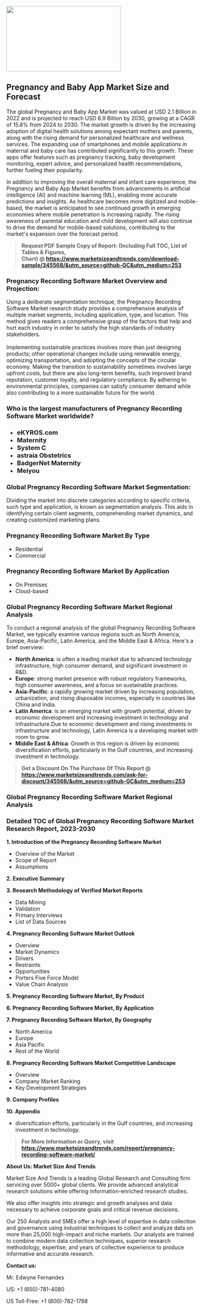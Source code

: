 <p><img class="alignnone size-medium wp-image-20088" src="https://ffe5etoiles.com/wp-content/uploads/2024/12/MST1-300x171.png" alt="" width="300" height="171" /></p><h2>Pregnancy and Baby App Market Size and Forecast</h2><p>The global Pregnancy and Baby App Market was valued at USD 2.1 Billion in 2022 and is projected to reach USD 6.9 Billion by 2030, growing at a CAGR of 15.8% from 2024 to 2030. The market growth is driven by the increasing adoption of digital health solutions among expectant mothers and parents, along with the rising demand for personalized healthcare and wellness services. The expanding use of smartphones and mobile applications in maternal and baby care has contributed significantly to this growth. These apps offer features such as pregnancy tracking, baby development monitoring, expert advice, and personalized health recommendations, further fueling their popularity.</p><p>In addition to improving the overall maternal and infant care experience, the Pregnancy and Baby App Market benefits from advancements in artificial intelligence (AI) and machine learning (ML), enabling more accurate predictions and insights. As healthcare becomes more digitized and mobile-based, the market is anticipated to see continued growth in emerging economies where mobile penetration is increasing rapidly. The rising awareness of parental education and child development will also continue to drive the demand for mobile-based solutions, contributing to the market's expansion over the forecast period.</p></p><blockquote id="" class=""><strong>Request PDF Sample Copy of Report: (Including Full TOC, List of Tables &amp; Figures, Chart)&nbsp;@&nbsp;<strong><a href="https://www.marketsizeandtrends.com/download-sample/345568/&utm_source=github-GC&utm_medium=253" target="_blank">https://www.marketsizeandtrends.com/download-sample/345568/&utm_source=github-GC&utm_medium=253</a></strong></strong></blockquote><h3 id="" class="">Pregnancy Recording Software Market&nbsp;Overview and Projection:</h3><p id="" class="">Using a deliberate segmentation technique, the Pregnancy Recording Software Market research study provides a comprehensive analysis of multiple market segments, including application, type, and location. This method gives readers a comprehensive grasp of the factors that help and hurt each industry in order to satisfy the high standards of industry stakeholders. <br /> <br />Implementing sustainable practices involves more than just designing products; other operational changes include using renewable energy, optimizing transportation, and adopting the concepts of the circular economy. Making the transition to sustainability sometimes involves large upfront costs, but there are also long-term benefits, such improved brand reputation, customer loyalty, and regulatory compliance. By adhering to environmental principles, companies can satisfy consumer demand while also contributing to a more sustainable future for the world.</p><h3 id="" class="">Who is the largest manufacturers of&nbsp;Pregnancy Recording Software Market worldwide?</h3><h3 class=""><p><ul><li>eKYROS.com </li><li> Maternity </li><li> System C </li><li> astraia Obstetrics </li><li> BadgerNet Maternity </li><li> Meiyou</li></ul></p></h3><h3 id="" class="">Global&nbsp;Pregnancy Recording Software Market Segmentation:</h3><p id="" class="">Dividing the market into discrete categories according to specific criteria, such type and application, is known as segmentation analysis. This aids in identifying certain client segments, comprehending market dynamics, and creating customized marketing plans.</p><h3 id="" class="">Pregnancy Recording Software Market&nbsp;By Type</h3><p><p><ul><li>Residential</li><li> Commercial</p></li></ul></p></p><h3 id="" class="">Pregnancy Recording Software Market&nbsp;By Application</h3><p class=""><p><ul><li>On Premises</li><li> Cloud-based</li></ul></p></p><h3 id="" class="">Global Pregnancy Recording Software Market Regional Analysis</h3><p id="" class="">To conduct a regional analysis of the global Pregnancy Recording Software Market, we typically examine various regions such as North America, Europe, Asia-Pacific, Latin America, and the Middle East &amp; Africa. Here's a brief overview:</p><ul><li><strong>North America</strong>: is often a leading market due to advanced technology infrastructure, high consumer demand, and significant investment in R&amp;D.</li><li><strong>Europe</strong>: strong market presence with robust regulatory frameworks, high consumer awareness, and a focus on sustainable practices.</li><li><strong>Asia-Pacific</strong>: a rapidly growing market driven by increasing population, urbanization, and rising disposable incomes, especially in countries like China and India.</li><li><strong>Latin America</strong>: is an emerging market with growth potential, driven by economic development and increasing investment in technology and infrastructure.Due to economic development and rising investments in infrastructure and technology, Latin America is a developing market with room to grow.</li><li><strong>Middle East &amp; Africa</strong>: Growth in this region is driven by economic diversification efforts, particularly in the Gulf countries, and increasing investment in technology.</li></ul><blockquote id="" class=""><strong>Get a Discount On The Purchase Of This Report @ <strong><a href="https://www.marketsizeandtrends.com/ask-for-discount/345568/&utm_source=github-GC&utm_medium=253" target="_blank">https://www.marketsizeandtrends.com/ask-for-discount/345568/&utm_source=github-GC&utm_medium=253</a></strong></strong></blockquote><h3 id="" class="">Global Pregnancy Recording Software Market Regional Analysis</h3><h3 id="" class="">Detailed TOC of Global Pregnancy Recording Software Market Research Report, 2023-2030</h3><p id="" class=""><strong>1. Introduction of the Pregnancy Recording Software Market</strong></p><ul><li>Overview of the Market</li><li>Scope of Report</li><li>Assumptions</li></ul><p id="" class=""><strong>2. Executive Summary</strong></p><p id="" class=""><strong>3. Research Methodology of Verified Market Reports</strong></p><ul><li>Data Mining</li><li>Validation</li><li>Primary Interviews</li><li>List of Data Sources</li></ul><p id="" class=""><strong>4. Pregnancy Recording Software Market Outlook</strong></p><ul><li>Overview</li><li>Market Dynamics</li><li>Drivers</li><li>Restraints</li><li>Opportunities</li><li>Porters Five Force Model</li><li>Value Chain Analysis</li></ul><p id="" class=""><strong>5. Pregnancy Recording Software Market, By Product</strong></p><p id="" class=""><strong>6. Pregnancy Recording Software Market, By Application</strong></p><p id="" class=""><strong>7. Pregnancy Recording Software Market, By Geography</strong></p><ul><li>North America</li><li>Europe</li><li>Asia Pacific</li><li>Rest of the World</li></ul><p id="" class=""><strong>8. Pregnancy Recording Software Market Competitive Landscape</strong></p><ul><li>Overview</li><li>Company Market Ranking</li><li>Key Development Strategies</li></ul><p id="" class=""><strong>9. Company Profiles</strong></p><p id="" class=""><strong>10. Appendix</strong></p><ul><li>diversification efforts, particularly in the Gulf countries, and increasing investment in technology.</li></ul><blockquote id="" class=""><strong>For More Information or Query, visit <strong><strong><a href="https://www.marketsizeandtrends.com/report/pregnancy-recording-software-market/" target="_blank">https://www.marketsizeandtrends.com/report/pregnancy-recording-software-market/</a></strong></strong></strong></blockquote><p id="" class=""><strong>About Us: Market Size And Trends</strong></p><p id="" class="">Market Size And Trends is a leading Global Research and Consulting firm servicing over 5000+ global clients. We provide advanced analytical research solutions while offering information-enriched research studies.</p><p id="" class="">We also offer insights into strategic and growth analyses and data necessary to achieve corporate goals and critical revenue decisions.</p><p id="" class="">Our 250 Analysts and SMEs offer a high level of expertise in data collection and governance using industrial techniques to collect and analyze data on more than 25,000 high-impact and niche markets. Our analysts are trained to combine modern data collection techniques, superior research methodology, expertise, and years of collective experience to produce informative and accurate research.</p><p id="" class=""><strong>Contact us:</strong></p><p id="" class="">Mr. Edwyne Fernandes</p><p id="" class="">US: +1 (650)-781-4080</p><p id="" class="">US Toll-Free: +1 (800)-782-1768</p>
